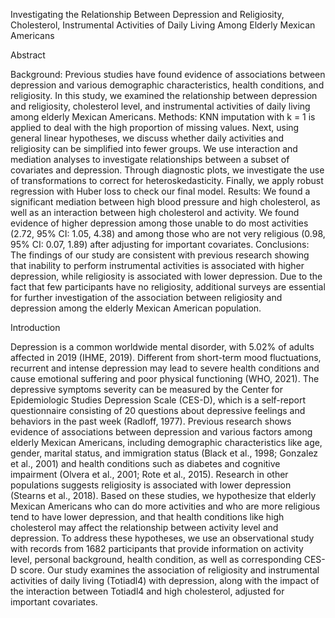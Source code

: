 Investigating the Relationship Between Depression and Religiosity, Cholesterol, Instrumental Activities of Daily Living Among Elderly Mexican Americans

Abstract

Background: Previous studies have found evidence of associations between depression and various demographic characteristics, health conditions, and religiosity. In this study, we examined the relationship between depression and religiosity, cholesterol level, and instrumental activities of daily living among elderly Mexican Americans.
Methods: KNN imputation with k = 1 is applied to deal with the high proportion of missing values. Next, using general linear hypotheses, we discuss whether daily activities and religiosity can be simplified into fewer groups. We use interaction and mediation analyses to investigate relationships between a subset of covariates and depression. Through diagnostic plots, we investigate the use of transformations to correct for heteroskedasticity. Finally, we apply robust regression with Huber loss to check our final model. 
Results: We found a significant mediation between high blood pressure and high cholesterol, as well as an interaction between high cholesterol and activity. We found evidence of higher depression among those unable to do most activities (2.72, 95% CI: 1.05, 4.38) and among those who are not very religious (0.98, 95% CI: 0.07, 1.89) after adjusting for important covariates. 
Conclusions: The findings of our study are consistent with previous research showing that inability to perform instrumental activities is associated with higher depression, while religiosity is associated with lower depression. Due to the fact that few participants have no religiosity, additional surveys are essential for further investigation of the association between religiosity and depression among the elderly Mexican American population.

Introduction

Depression is a common worldwide mental disorder, with 5.02% of adults affected in 2019 (IHME, 2019). Different from short-term mood fluctuations, recurrent and intense depression may lead to severe health conditions and cause emotional suffering and poor physical functioning (WHO, 2021). The depressive symptoms severity can be measured by the Center for Epidemiologic Studies Depression Scale (CES-D), which is a self-report questionnaire consisting of 20 questions about depressive feelings and behaviors in the past week (Radloff, 1977).
Previous research shows evidence of associations between depression and various factors among elderly Mexican Americans, including demographic characteristics like age, gender, marital status, and immigration status (Black et al., 1998; Gonzalez et al., 2001) and health conditions such as diabetes and cognitive impairment (Olvera et al., 2001; Rote et al., 2015). Research in other populations suggests religiosity is associated with lower depression (Stearns et al., 2018). Based on these studies, we hypothesize that elderly Mexican Americans who can do more activities and who are more religious tend to have lower depression, and that health conditions like high cholesterol may affect the relationship between activity level and depression.
To address these hypotheses, we use an observational study with records from 1682 participants that provide information on activity level, personal background, health condition, as well as corresponding CES-D score. Our study examines the association of religiosity and instrumental activities of daily living (Totiadl4) with depression, along with the impact of the interaction between Totiadl4 and high cholesterol, adjusted for important covariates. 
